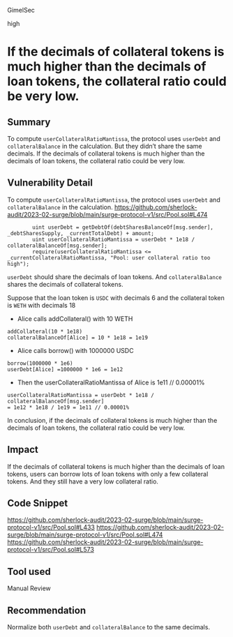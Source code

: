 GimelSec

high

# If the decimals of collateral tokens is much higher than the decimals of loan tokens, the collateral ratio could be very low.

## Summary

To compute `userCollateralRatioMantissa`, the protocol uses `userDebt` and `collateralBalance` in the calculation. But they didn’t share the same decimals. If the decimals of collateral tokens is much higher than the decimals of loan tokens, the collateral ratio could be very low.

## Vulnerability Detail

To compute `userCollateralRatioMantissa`, the protocol uses `userDebt` and `collateralBalance` in the calculation.
https://github.com/sherlock-audit/2023-02-surge/blob/main/surge-protocol-v1/src/Pool.sol#L474
```solidity
        uint userDebt = getDebtOf(debtSharesBalanceOf[msg.sender], _debtSharesSupply, _currentTotalDebt) + amount;
        uint userCollateralRatioMantissa = userDebt * 1e18 / collateralBalanceOf[msg.sender];
        require(userCollateralRatioMantissa <= _currentCollateralRatioMantissa, "Pool: user collateral ratio too high");
```

`userDebt` should share the decimals of loan tokens. And `collateralBalance` shares the decimals of collateral tokens.

Suppose that the loan token is `USDC` with decimals 6 and the collateral token is `WETH` with decimals 18
* Alice calls addCollateral() with 10 WETH
```solidity
addCollateral(10 * 1e18)
collateralBalanceOf[Alice] = 10 * 1e18 = 1e19
```
* Alice calls borrow() with 1000000 USDC
```solidity
borrow(1000000 * 1e6)
userDebt[Alice] =1000000 * 1e6 = 1e12
```

* Then the userCollateralRatioMantissa of Alice is 1e11 // 0.00001%
```solidity
userCollateralRatioMantissa = userDebt * 1e18 / collateralBalanceOf[msg.sender]
= 1e12 * 1e18 / 1e19 = 1e11 // 0.00001%
```

In conclusion, if the decimals of collateral tokens is much higher than the decimals of loan tokens, the collateral ratio could be very low. 

## Impact

If the decimals of collateral tokens is much higher than the decimals of loan tokens, users can borrow lots of loan tokens with only a few collateral tokens. And they still have a very low collateral ratio.

## Code Snippet

https://github.com/sherlock-audit/2023-02-surge/blob/main/surge-protocol-v1/src/Pool.sol#L433
https://github.com/sherlock-audit/2023-02-surge/blob/main/surge-protocol-v1/src/Pool.sol#L474
https://github.com/sherlock-audit/2023-02-surge/blob/main/surge-protocol-v1/src/Pool.sol#L573


## Tool used

Manual Review

## Recommendation

Normalize both `userDebt` and `collateralBalance` to the same decimals.
